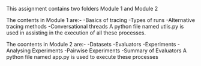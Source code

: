 This assignment contains two folders Module 1 and Module 2

The contents in Module 1 are:-
-Basics of tracing
-Types of runs
-Alternative tracing methods
-Conversational threads
A python file named utlis.py is used in assisting in the execution of all these processes.

The coontents in Module 2 are:-
-Datasets
-Evaluators
-Experiments
-Analysing Experiments
-Pairwise Experiments
-Summary of Evaluators
A python file named app.py is used to execute these processes
